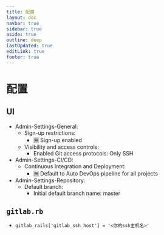 ```yaml
---
title: 配置
layout: doc
navbar: true
sidebar: true
aside: true
outline: deep
lastUpdated: true
editLink: true
footer: true
---
```


# 配置

## UI

- Admin-Settings-General:
    - Sign-up restrictions:
        - 🈚️ Sign-up enabled
    - Visibility and access controls:
        - Enabled Git access protocols: Only SSH
- Admin-Settings-CI/CD:
    - Continuous Integration and Deployment:
        - 🈚️ Default to Auto DevOps pipeline for all projects
- Admin-Settings-Repository:
    - Default branch:
        - Initial default branch name: master

## `gitlab.rb`

- `gitlab_rails['gitlab_ssh_host'] = '<你的ssh主机名>'`